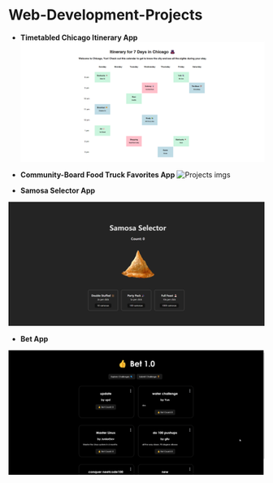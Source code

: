 # Web-Development-Projects

- **Timetabled Chicago Itinerary App**
![Projects imgs](https://github.com/YUNGU23/Web-Development-Projects/blob/main/Timetabled/Snipaste_2024-02-24_23-48-51.png?raw=true)

- **Community-Board Food Truck Favorites App**
![Projects imgs](https://github.com/YUNGU23/Community-Board/raw/main/demo.gif)

- **Samosa Selector App** 
<img src="./Samosa Selector/demo.gif" >

- **Bet App** 
<img src="./Bet/demo.gif" >